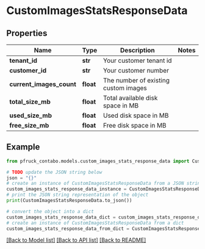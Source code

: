 # CustomImagesStatsResponseData


## Properties

Name | Type | Description | Notes
------------ | ------------- | ------------- | -------------
**tenant_id** | **str** | Your customer tenant id | 
**customer_id** | **str** | Your customer number | 
**current_images_count** | **float** | The number of existing custom images | 
**total_size_mb** | **float** | Total available disk space in MB | 
**used_size_mb** | **float** | Used disk space in MB | 
**free_size_mb** | **float** | Free disk space in MB | 

## Example

```python
from pfruck_contabo.models.custom_images_stats_response_data import CustomImagesStatsResponseData

# TODO update the JSON string below
json = "{}"
# create an instance of CustomImagesStatsResponseData from a JSON string
custom_images_stats_response_data_instance = CustomImagesStatsResponseData.from_json(json)
# print the JSON string representation of the object
print(CustomImagesStatsResponseData.to_json())

# convert the object into a dict
custom_images_stats_response_data_dict = custom_images_stats_response_data_instance.to_dict()
# create an instance of CustomImagesStatsResponseData from a dict
custom_images_stats_response_data_from_dict = CustomImagesStatsResponseData.from_dict(custom_images_stats_response_data_dict)
```
[[Back to Model list]](../README.md#documentation-for-models) [[Back to API list]](../README.md#documentation-for-api-endpoints) [[Back to README]](../README.md)


